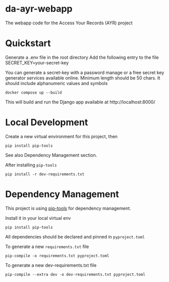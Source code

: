 # da-ayr-webapp
The webapp code for the Access Your Records (AYR) project

# Quickstart

Generate a .env file in the root directory
Add the following entry to the file
    SECRET_KEY=your-secret-key

You can generate a secret-key with a password manage or a free secret key generator services available online. Minimum length should be 50 chars. It should include alphanumeric values and symbols

    docker compose up --build

This will build and run the Django app available at http://localhost:8000/

# Local Development
Create a new virtual environment for this project, then

    pip install pip-tools

See also Dependency Management section.

After installing `pip-tools`

    pip install -r dev-requirements.txt


# Dependency Management
 
This project is using [pip-tools](https://github.com/jazzband/pip-tools/) for dependency management. 

Install it in your local virtual env 

    pip install pip-tools

All dependencies should be declared and pinned in `pyproject.toml`

To generate a new `requirements.txt` file

    pip-compile -o requirements.txt pyproject.toml

To generate a new dev-requirements.txt file

    pip-compile --extra dev -o dev-requirements.txt pyproject.toml
